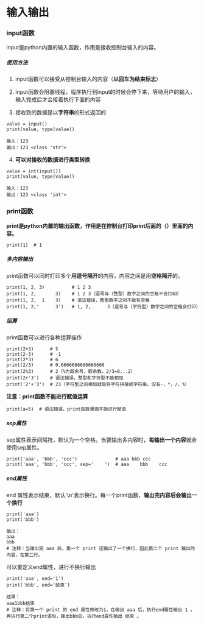 # 输入输出

### input函数

input是python内置的输入函数，作用是接收控制台输入的内容。

##### 使用方法

1. input函数可以接受从控制台输入的内容（**以回车为结束标志**）

2. input函数会阻塞线程，程序执行到input的时候会停下来，等待用户的输入，输入完成后才会接着执行下面的内容

3. 接收到的数据是以**字符串**的形式返回的

```
value = input()
print(value, type(value))

输入：123
输出：123 <class 'str'>
```

4. **可以对接收的数据进行类型转换**

```
value = int(input())
print(value, type(value))

输入：123
输出：123 <class 'int'>
```

### print函数

**print是python内置的输出函数，作用是在控制台打印print后面的（）里面的内容。**

```
print(1)  # 1
```

##### 多内容输出

print函数可以同时打印多个**用逗号隔开**的内容，内容之间是用**空格隔开**的。

```
print(1, 2, 3)          # 1 2 3
print(1, 2,       3)	# 1 2 3（逗号与（整型）数字之间的空格不会打印）
print(1, 2,  1    3)	# 语法错误，整型数字之间不能有空格
print(1, 2,'      3')	# 1, 2,      3（逗号与（字符型）数字之间的空格会打印）
```

##### 运算

print函数可以进行各种运算操作

```
print(2+3)      # 5
print(2-3)      # -1
print(2*3)      # 6
print(2/3)      # 0.6666666666666666
print(2%3)      # 2（%为取余号，取余数，2/3=0...2）
print(2+'3')    # 语法错误，整型和字符型不能相加 
print('2'+'3')  # 23（字符型之间相加就是将字符拼接成字符串，没有-，*，/，%）
```

**注意：print函数不能进行赋值运算**

```
print(a=5)	# 语法错误，print函数里面不能进行赋值
```

##### sep属性

sep属性表示间隔符，默认为一个空格。当要输出多内容时，**每输出一个内容**就会使用sep属性。

```
print('aaa', 'bbb', 'ccc')              # aaa bbb ccc
print('aaa', 'bbb', 'ccc', sep='    ')  # aaa    bbb    ccc
```

##### end属性

 end 属性表示结束，默认'\n'表示换行。每一个print函数，**输出完内容后会输出一个换行**

```
print('aaa')
print('bbb')

输出：
aaa
bbb
# 注释：当输出完 aaa 后，第一个 print 还输出了一个换行，因此第二个 print 输出的内容，在第二行。
```

可以重定义end属性，进行不换行输出

```
print('aaa', end='1')
print('bbb', end='结束')

结果：
aaa1bbb结束
# 注释：将第一个 print 的 end 属性修改为1，在输出 aaa 后，执行end属性输出 1 ，再执行第二个print语句，输出bbb后，执行end属性输出 结束 。
```
